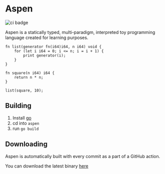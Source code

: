 # Aspen
![ci badge](https://github.com/junnys6018/aspen/actions/workflows/CI.yml/badge.svg)

Aspen is a statically typed, multi-paradigm, interpreted toy programming language created for learning purposes.

```
fn list(generator fn(i64)i64, n i64) void {
    for (let i i64 = 0; i <= n; i = i + 1) {
        print generator(i);
    }
}

fn square(n i64) i64 {
    return n * n;
}

list(square, 10);
```

## Building

1. Install [go](https://go.dev/dl/)
2. cd into `aspen`
3. run `go build`

## Downloading

Aspen is automatically built with every commit as a part of a GitHub action.

You can download the latest binary [here](https://nightly.link/junnys6018/aspen/workflows/CI/master/aspen.zip)

